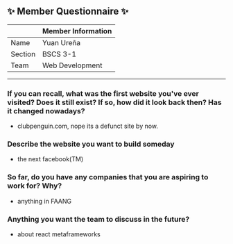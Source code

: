 ## :sparkles: Member Questionnaire :sparkles:

|                        | Member Information                                                          |
|------------------------|-----------------------------------------------------------------------------|
| Name                   | Yuan Ureña                                                                  |
| Section                | BSCS 3-1                                                                    |
| Team                   | Web Development                                                             |

-------

### If you can recall, what was the first website you've ever visited? Does it still exist? If so, how did it look back then? Has it changed nowadays?
- clubpenguin.com, nope its a defunct site by now.

### Describe the website you want to build someday
- the next facebook(TM)

### So far, do you have any companies that you are aspiring to work for? Why?
- anything in FAANG

### Anything you want the team to discuss in the future?
- about react metaframeworks

